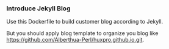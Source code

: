 ### Introduce Jekyll Blog
Use this Dockerfile to build customer blog according to Jekyll.

But you should apply blog template to organize you blog like
https://github.com/Alberthua-Perl/huxpro.github.io.git.
